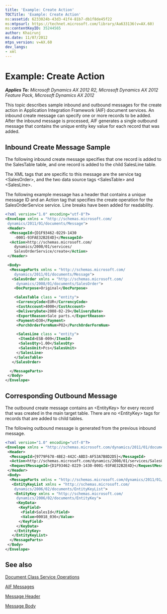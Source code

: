 ```yaml
---
title: 'Example: Create Action'
TOCTitle: 'Example: Create Action'
ms:assetid: 6233024b-43d3-41f4-81b7-db1f8de45f22
ms:mtpsurl: https://technet.microsoft.com/library/Aa633136(v=AX.60)
ms:contentKeyID: 35244565
author: Khairunj
ms.date: 11/07/2012
mtps_version: v=AX.60
dev_langs:
- xml
---
```


# Example: Create Action 


_**Applies To:** Microsoft Dynamics AX 2012 R2, Microsoft Dynamics AX 2012 Feature Pack, Microsoft Dynamics AX 2012_

This topic describes sample inbound and outbound messages for the create action in Application Integration Framework (AIF) document services. An inbound create message can specify one or more records to be added. After the inbound message is processed, AIF generates a single outbound message that contains the unique entity key value for each record that was added.

## Inbound Create Message Sample

The following inbound create message specifies that one record is added to the SalesTable table, and one record is added to the child SalesLine table.

The XML tags that are specific to this message are the service tag \<SalesOrder\>, and the two data source tags \<SalesTable\> and \<SalesLine\>.

The following example message has a header that contains a unique message ID and an Action tag that specifies the create operation for the SalesOrderService service. Line breaks have been added for readability.

``` xml
<?xml version="1.0" encoding="utf-8"?>
<Envelope xmlns = "http://schemas.microsoft.com/
 dynamics/2011/01/documents/Message">
 <Header>
  <MessageId>{D1F93462-0229-1430
    -0001-93FAE32B2E4D}</MessageId>
  <Action>http://schemas.microsoft.com/
    dynamics/2008/01/services/
    SalesOrderService/create</Action>
 </Header>

 <Body>
  <MessageParts xmlns = "http://schemas.microsoft.com/
    dynamics/2011/01/documents/Message">
   <SalesOrder xmlns = "http://schemas.microsoft.com/
     dynamics/2008/01/documents/SalesOrder">
    <DocPurpose>Original</DocPurpose>

    <SalesTable class = "entity">
     <CurrencyCode>EUR</CurrencyCode>
     <CustAccount>4000</CustAccount>
     <DeliveryDate>2008-02-29</DeliveryDate>
     <ExportReason>Sale parts.</ExportReason>
     <Payment>D30</Payment>
     <PurchOrderFormNum>PO2</PurchOrderFormNum>

     <SalesLine class = "entity">
      <ItemId>ESB-009</ItemId>
      <SalesQty>1.00</SalesQty>
      <SalesUnit>Pcs</SalesUnit>
     </SalesLine>
    </SalesTable>
   </SalesOrder>

  </MessageParts>
 </Body>
</Envelope>
```

## Corresponding Outbound Message

The outbound create message contains an \<EntityKey\> for every record that was created in the main target table. There are no \<EntityKey\> tags for records that are added to child tables.

The following outbound message is generated from the previous inbound message.

``` xml
<?xml version="1.0" encoding="utf-8"?>
<Envelope xmlns = "http://schemas.microsoft.com/dynamics/2011/01/documents/Message">
 <Header>
  <MessageId>{9779F678-4BE2-442C-ABD3-AF53A7B8D2D5}</MessageId>
  <Action>http://schemas.microsoft.com/dynamics/2008/01/services/SalesOrderService/create</Action>
  <RequestMessageId>{D1F93462-0229-1430-0001-93FAE32B2E4D}</RequestMessageId>
 </Header>
 <Body>
  <MessageParts xmlns = "http://schemas.microsoft.com/dynamics/2011/01/documents/Message">
   <EntityKeyList xmlns = "http://schemas.microsoft.com/
    dynamics/2006/02/documents/EntityKeyList">
    <EntityKey xmlns = "http://schemas.microsoft.com/
     dynamics/2006/02/documents/EntityKey">
     <KeyData>
      <KeyField>
       <Field>SalesId</Field>
       <Value>00018_036</Value>
      </KeyField>
     </KeyData>
    </EntityKey>
   </EntityKeyList>
  </MessageParts>
 </Body>
</Envelope>
```

## See also

[Document Class Service Operations](document-class-service-operations.md)

[AIF Messages](aif-messages.md)

[Message Header](message-header.md)

[Message Body](message-body.md)

